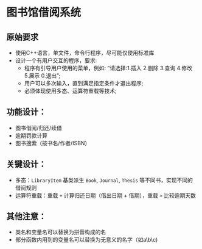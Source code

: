 # 图书馆借阅系统
## 原始要求
  - 使用C++语言，单文件，命令行程序，尽可能仅使用标准库
  - 设计一个有用户交互的程序，要求:
    - 程序有引导用户使用的菜单，例如:
      “请选择:1.插入 2.删除 3.查询 4.修改 5.展示 0.退出”;
    - 用户可以多次输入，直到满足指定条件才退出程序;
    - 必须体现使用多态、运算符重载等技术; 
## 功能设计：
  - 图书借阅/归还/续借
  - 逾期罚款计算
  - 图书搜索（按书名/作者/ISBN）
## 关键设计：
  - 多态：`LibraryItem` 基类派生 `Book`, `Journal`, `Thesis` 等不同书，实现不同的借阅规则
  - 运算符重载：重载 `+` 计算归还日期（借出日期 + 借期），重载 `>` 比较逾期天数
## 其他注意：
  - 类名和变量名可以替换为拼音构成的名
  - 部分函数内用到的变量名可以替换为无意义的名字（如a\b\c)